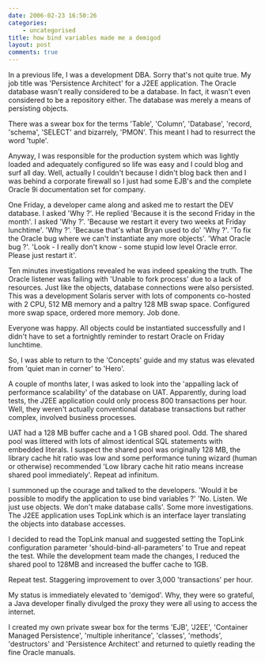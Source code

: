 ```yaml
---
date: 2006-02-23 16:50:26
categories:
    - uncategorised
title: how bind variables made me a demigod
layout: post
comments: true
---
```

In a previous life, I was a development DBA. Sorry that's not quite
true. My job title was 'Persistence Architect' for a J2EE application.
The Oracle database wasn't really considered to be a database. In fact,
it wasn't even considered to be a repository either. The database was
merely a means of persisting objects.

There was a swear box for the terms 'Table', 'Column', 'Database',
'record, 'schema', 'SELECT' and bizarrely, 'PMON'. This meant I had to
resurrect the word 'tuple'.

Anyway, I was responsible for the production system which was lightly
loaded and adequately configured so life was easy and I could blog and
surf all day. Well, actually I couldn't because I didn't blog back then
and I was behind a corporate firewall so I just had some EJB's and the
complete Oracle 9i documentation set for company.

One Friday, a developer came along and asked me to restart the DEV
database. I asked 'Why ?'. He replied 'Because it is the second Friday
in the month'. I asked 'Why ?'. 'Because we restart it every two weeks
at Friday lunchtime'. 'Why ?'. 'Because that's what Bryan used to do'
'Why ?'. 'To fix the Oracle bug where we can't instantiate any more
objects'. 'What Oracle bug ?'. 'Look - I really don't know - some stupid
low level Oracle error. Please just restart it'.

Ten minutes investigations revealed he was indeed speaking the truth.
The Oracle listener was failing with 'Unable to fork process' due to a
lack of resources. Just like the objects, database connections were also
persisted. This was a development Solaris server with lots of components
co-hosted with 2 CPU, 512 MB memory and a paltry 128 MB swap space.
Configured more swap space, ordered more memory. Job done.

Everyone was happy. All objects could be instantiated successfully and I
didn't have to set a fortnightly reminder to restart Oracle on Friday
lunchtime.

So, I was able to return to the 'Concepts' guide and my status was
elevated from 'quiet man in corner' to 'Hero'.

A couple of months later, I was asked to look into the 'appalling lack
of performance scalability' of the database on UAT. Apparently, during
load tests, the J2EE application could only process 800 transactions per
hour. Well, they weren't actually conventional database transactions but
rather complex, involved business processes.

UAT had a 128 MB buffer cache and a 1 GB shared pool. Odd. The shared
pool was littered with lots of almost identical SQL statements with
embedded literals. I suspect the shared pool was originally 128 MB, the
library cache hit ratio was low and some performance tuning wizard
(human or otherwise) recommended 'Low library cache hit ratio means
increase shared pool immediately'. Repeat ad infinitum.

I summoned up the courage and talked to the developers. 'Would it be
possible to modify the application to use bind variables ?' 'No. Listen.
We just use objects. We don't make database calls'. Some more
investigations. The J2EE application uses TopLink which is an interface
layer translating the objects into database accesses.

I decided to read the TopLink manual and suggested setting the TopLink
configuration parameter 'should-bind-all-parameters' to True and repeat
the test. While the development team made the changes, I reduced the
shared pool to 128MB and increased the buffer cache to 1GB.

Repeat test. Staggering improvement to over 3,000 'transactions' per
hour.

My status is immediately elevated to 'demigod'. Why, they were so
grateful, a Java developer finally divulged the proxy they were all
using to access the internet.

I created my own private swear box for the terms 'EJB', 'J2EE',
'Container Managed Persistence', 'multiple inheritance', 'classes',
'methods', 'destructors' and 'Persistence Architect' and returned to
quietly reading the fine Oracle manuals.
